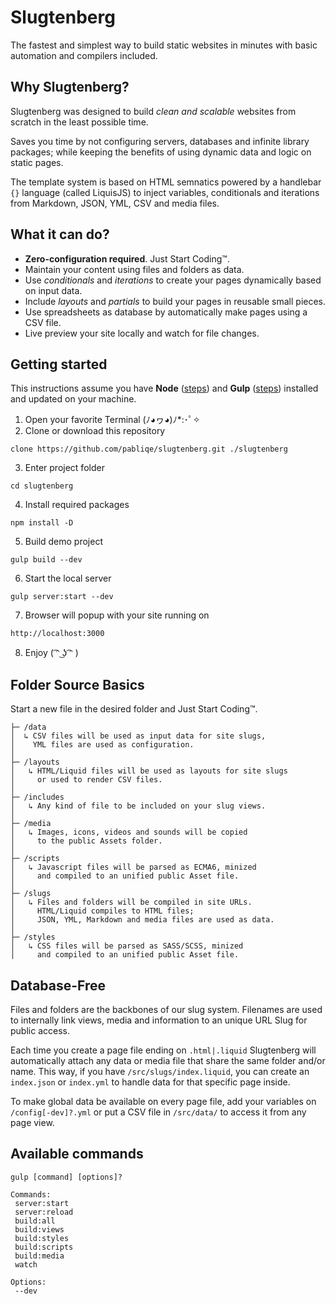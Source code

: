 # Slugtenberg
The fastest and simplest way to build static websites in minutes with basic automation and compilers included.

## Why Slugtenberg?
Slugtenberg was designed to build *clean and scalable* websites from scratch in the least possible time.

Saves you time by not configuring servers, databases and infinite library packages; while keeping the benefits of using dynamic data and logic on static pages.

The template system is based on HTML semnatics powered by a handlebar `{}` language (called LiquisJS) to inject variables, conditionals and iterations from Markdown, JSON, YML, CSV and media files.

## What it can do?
* **Zero-configuration required**. Just Start Coding™️.
* Maintain your content using files and folders as data.
* Use *conditionals* and *iterations* to create your pages dynamically based on input data.
* Include *layouts* and *partials* to build your pages in reusable small pieces. 
* Use spreadsheets as database by automatically make pages using a CSV file.
* Live preview your site locally and watch for file changes.

## Getting started
This instructions assume you have **Node** ([steps](https://nodejs.org/es/download/)) and **Gulp** ([steps](https://gulpjs.com/docs/en/getting-started/quick-start/)) installed and updated on your machine.

1. Open your favorite Terminal
(ﾉ◕ヮ◕)ﾉ*:･ﾟ✧
2. Clone or download this repository
 ```
 clone https://github.com/pabliqe/slugtenberg.git ./slugtenberg
 ```
3. Enter project folder
 ```
 cd slugtenberg
 ```
4. Install required packages
 ```
 npm install -D
 ```
5. Build demo project
 ```
 gulp build --dev
 ```
6. Start the local server
 ```
 gulp server:start --dev
 ```
7. Browser will popup with your site running on
 ```
 http://localhost:3000
 ```
8. Enjoy
( ͡ᵔ ͜ʖ ͡ᵔ )

## Folder Source Basics
Start a new file in the desired folder and Just Start Coding™️.

```
├─ /data
│  ↳ CSV files will be used as input data for site slugs,
│    YML files are used as configuration.
│  
├─ /layouts
│   ↳ HTML/Liquid files will be used as layouts for site slugs
│     or used to render CSV files.
│   
├─ /includes
│   ↳ Any kind of file to be included on your slug views.
│   
├─ /media
│   ↳ Images, icons, videos and sounds will be copied
│     to the public Assets folder.
│   
├─ /scripts
│   ↳ Javascript files will be parsed as ECMA6, minized
│     and compiled to an unified public Asset file.
│   
├─ /slugs
│   ↳ Files and folders will be compiled in site URLs.
│     HTML/Liquid compiles to HTML files;
│     JSON, YML, Markdown and media files are used as data.
│   
├─ /styles
│   ↳ CSS files will be parsed as SASS/SCSS, minized
│     and compiled to an unified public Asset file.
```

## Database-Free

Files and folders are the backbones of our slug system. Filenames are used to internally link views, media and information to an unique URL Slug for public access.

Each time you create a page file ending on `.html|.liquid` Slugtenberg will automatically attach any data or media file that share the same folder and/or name. This way, if you have `/src/slugs/index.liquid`, you can create an `index.json` or `index.yml` to handle data for that specific page inside.

To make global data be available on every page file, add your variables on `/config[-dev]?.yml` or put a CSV file in `/src/data/` to access it from any page view.

## Available commands

```
gulp [command] [options]?

Commands:
 server:start
 server:reload
 build:all
 build:views
 build:styles
 build:scripts
 build:media
 watch
 
Options:
 --dev
```
